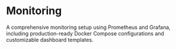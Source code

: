 # Monitoring
A comprehensive monitoring setup using Prometheus and Grafana, including production-ready Docker Compose configurations and customizable dashboard templates.
